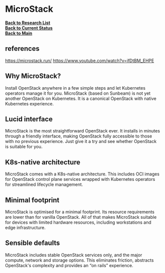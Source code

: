 # MicroStack

**[Back to Research List](../../../../research_list.md)**\
**[Back to Current Status](../../../../../development/status/weekly/current_status.md)**\
**[Back to Main](../../../../../README.md)**
## references

<https://microstack.run/>
<https://www.youtube.com/watch?v=ifDtBM_EHPE>

## Why MicroStack?

Install OpenStack anywhere in a few simple steps and let Kubernetes operators manage it for you. MicroStack (based on Sunbeam) is not yet another OpenStack on Kubernetes. It is a canonical OpenStack with native Kubernetes experience.

## Lucid interface

MicroStack is the most straightforward OpenStack ever. It installs in minutes through a friendly interface, making OpenStack fully accessible to those with no previous experience. Just give it a try and see whether OpenStack is suitable for you.

## K8s-native architecture

MicroStack comes with a K8s-native architecture. This includes OCI images for OpenStack control plane services wrapped with Kubernetes operators for streamlined lifecycle management.

## Minimal footprint

MicroStack is optimised for a minimal footprint. Its resource requirements are lower than for vanilla OpenStack. All of that makes MicroStack suitable for devices with limited hardware resources, including workstations and edge infrastructure.

## Sensible defaults

MicroStack includes stable OpenStack services only, and the major compute, network and storage options. This eliminates friction, abstracts OpenStack's complexity and provides an “on rails” experience.
